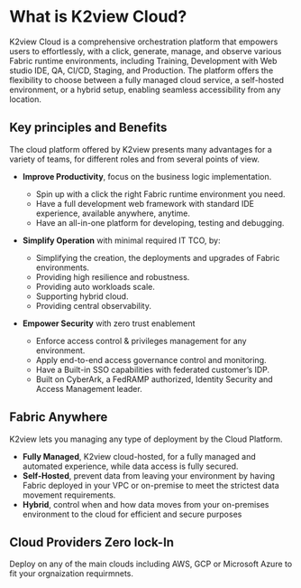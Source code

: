 # What is K2view Cloud?

K2view Cloud is a comprehensive orchestration platform that empowers users to effortlessly, with a click, generate, manage, and observe various Fabric runtime environments, including Training, Development with Web studio IDE, QA, CI/CD, Staging, and Production. The platform offers the flexibility to choose between a fully managed cloud service, a self-hosted environment, or a hybrid setup, enabling seamless accessibility from any location.

## Key principles and Benefits

The cloud platform offered by K2view presents many advantages for a variety of teams, for different roles and from several points of view.

* **Improve Productivity**, focus on the business logic implementation.
  * Spin up with a click the right Fabric runtime environment you need.
  * Have a full development web framework with standard IDE experience, available anywhere, anytime.
  * Have an all-in-one platform for developing, testing and debugging.

* **Simplify Operation** with minimal required IT TCO, by:
  * Simplifying the creation, the deployments and upgrades of Fabric environments.
  * Providing high resilience and robustness.
  * Providing auto workloads scale.
  * Supporting hybrid cloud.
  * Providing central observability.

* **Empower Security** with zero trust enablement

  * Enforce access control & privileges management for any environment.
  * Apply end-to-end access governance control and monitoring.
  * Have a Built-in SSO capabilities with federated customer’s IDP.
  * Built on CyberArk, a FedRAMP authorized, Identity Security and Access Management leader.

    

## Fabric Anywhere

K2view lets you managing any type of deployment by the Cloud Platform.

* **Fully Managed**, K2view cloud-hosted, for a fully managed and automated experience, while data access is fully secured.
* **Self-Hosted**, prevent data from leaving your environment by having Fabric deployed in your VPC or on-premise to meet the strictest data movement requirements.
* **Hybrid**, control when and how data moves from your on-premises environment to the cloud for efficient and secure purposes

## Cloud Providers Zero lock-In
Deploy on any of the main clouds including AWS, GCP or Microsoft Azure to fit your orgnaization requirmnets. 

